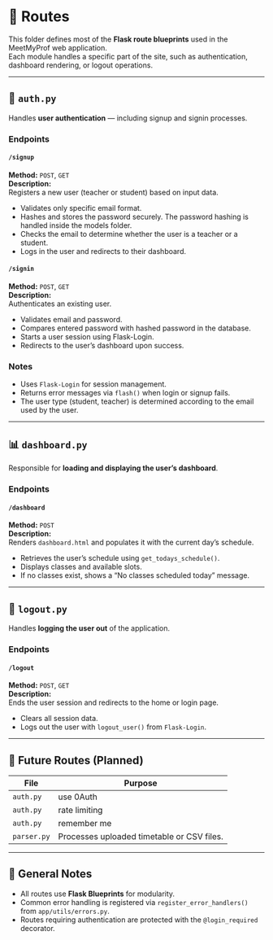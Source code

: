 # 📁 Routes

This folder defines most of the **Flask route blueprints** used in the MeetMyProf web application.  
Each module handles a specific part of the site, such as authentication, dashboard rendering, or logout operations.

---

## 🔐 `auth.py`

Handles **user authentication** — including signup and signin processes.

### **Endpoints**

#### `/signup`
**Method:** `POST`, `GET`   
**Description:**  
Registers a new user (teacher or student) based on input data.  
- Validates only specific email format.  
- Hashes and stores the password securely. The password hashing is handled inside the models folder.  
- Checks the email to determine whether the user is a teacher or a student.  
- Logs in the user and redirects to their dashboard.  

#### `/signin`
**Method:** `POST`, `GET`    
**Description:**  
Authenticates an existing user.  
- Validates email and password.  
- Compares entered password with hashed password in the database.  
- Starts a user session using Flask-Login.  
- Redirects to the user’s dashboard upon success.  

### **Notes**
- Uses `Flask-Login` for session management.  
- Returns error messages via `flash()` when login or signup fails.
- The user type (student, teacher) is determined according to the email used by the user.

---

## 📊 `dashboard.py`

Responsible for **loading and displaying the user’s dashboard**.

### **Endpoints**

#### `/dashboard`
**Method:** `POST`  
**Description:**  
Renders `dashboard.html` and populates it with the current day’s schedule.  
- Retrieves the user’s schedule using `get_todays_schedule()`.  
- Displays classes and available slots.  
- If no classes exist, shows a “No classes scheduled today” message.

---

## 🚪 `logout.py`

Handles **logging the user out** of the application.

### **Endpoints**

#### `/logout`
**Method:** `POST`, `GET`    
**Description:**  
Ends the user session and redirects to the home or login page.  
- Clears all session data.  
- Logs out the user with `logout_user()` from `Flask-Login`.

---

## 🧩 Future Routes (Planned)

| File | Purpose |
|------|----------|
| `auth.py` | use 0Auth |
| `auth.py` | rate limiting |
| `auth.py` | remember me |
| `parser.py` | Processes uploaded timetable or CSV files. |


---

## 🧱 General Notes

- All routes use **Flask Blueprints** for modularity.  
- Common error handling is registered via `register_error_handlers()` from `app/utils/errors.py`.  
- Routes requiring authentication are protected with the `@login_required` decorator.

   
